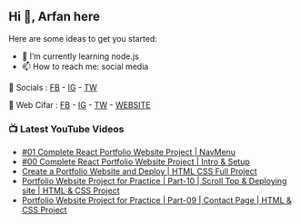 ## Hi 👋, Arfan here

Here are some ideas to get you started: 
- 🌱 I’m currently learning node.js
- 📫 How to reach me: social media


🤙 Socials : [FB][FB] - [IG][IG] - [TW][TW]

🏦 Web Cifar : [FB][WCFB] - [IG][WCIG] - [TW][WCTW] - [WEBSITE][WCWebsite]


### 📺 Latest YouTube Videos
<!-- YOUTUBE:START -->
- [#01 Complete React Portfolio Website Project | NavMenu](https://www.youtube.com/watch?v=w8NSgfHfLug)
- [#00 Complete React Portfolio Website Project | Intro & Setup](https://www.youtube.com/watch?v=esC2k9z7w2U)
- [Create a Portfolio Website and Deploy |  HTML CSS Full Project](https://www.youtube.com/watch?v=78l05_nuDIg)
- [Portfolio Website Project for Practice | Part-10 | Scroll Top & Deploying site | HTML & CSS Project](https://www.youtube.com/watch?v=8pTZE-1xgkk)
- [Portfolio Website Project for Practice | Part-09 | Contact Page | HTML & CSS Project](https://www.youtube.com/watch?v=UTJll6FH8BM)
<!-- YOUTUBE:END -->

[FB]: http://facebook.com/fb.shaifarfan08
[IG]: http://instagram.com/shaifarfan08
[TW]: http://twitter.com/shaifarfan08
[WCFB]: http://facebook.com/webcifar
[WCIG]: http://instagram.com/web_cifar
[WCTW]: http://twitter.com/webcifar
[WCWebsite]: http://webcifar.com
